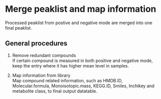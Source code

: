 # Merge peaklist and map information

Processed peaklist from postive and negative mode are merged into one final peaklist. 

## General procedures

1. Remove redundant compounds   
If certain compound is measured in both positive and negative mode, keep the entry where it has higher mean level in samples.   

2. Map information from library   
Map compound related information, such as HMDB.ID, Molecular.formula, Monoisotopic.mass, KEGG.ID, Smiles, Inchikey and metabolite class, to final output datatable. 





